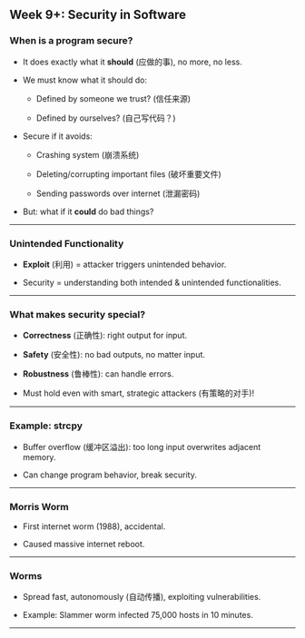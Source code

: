## Week 9+: Security in Software

### When is a program secure?

- It does exactly what it **should** (应做的事), no more, no less.
    
- We must know what it should do:
    
    - Defined by someone we trust? (信任来源)
        
    - Defined by ourselves? (自己写代码？)
        
- Secure if it avoids:
    
    - Crashing system (崩溃系统)
        
    - Deleting/corrupting important files (破坏重要文件)
        
    - Sending passwords over internet (泄漏密码)
        
- But: what if it **could** do bad things?
    

---

### Unintended Functionality

- **Exploit** (利用) = attacker triggers unintended behavior.
    
- Security = understanding both intended & unintended functionalities.
    

---

### What makes security special?

- **Correctness** (正确性): right output for input.
    
- **Safety** (安全性): no bad outputs, no matter input.
    
- **Robustness** (鲁棒性): can handle errors.
    
- Must hold even with smart, strategic attackers (有策略的对手)!
    

---

### Example: strcpy

- Buffer overflow (缓冲区溢出): too long input overwrites adjacent memory.
    
- Can change program behavior, break security.
    

---

### Morris Worm

- First internet worm (1988), accidental.
    
- Caused massive internet reboot.
    

---

### Worms

- Spread fast, autonomously (自动传播), exploiting vulnerabilities.
    
- Example: Slammer worm infected 75,000 hosts in 10 minutes.
    

---